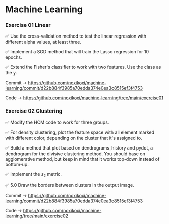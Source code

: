 # Machine Learning

### Exercise 01 Linear

:white_check_mark: Use the cross-validation method to test the linear regression with different alpha values, at least three.

:white_check_mark: Implement a SGD method that will train the Lasso regression for 10 epochs.

:white_check_mark: Extend the Fisher's classifier to work with two features. Use the class as the y.

Commit -> https://github.com/noxikoxi/machine-learning/commit/d22b884f3985a70edda374e0ea3c8515ef3f4753

Code -> https://github.com/noxikoxi/machine-learning/tree/main/exercise01


### Exercise 02 Clustering

:white_check_mark: Modify the HCM code to work for three groups.

:white_check_mark: For density clustering, plot the feature space with all element marked with different color, depending on the cluster that it's assigned to.

:white_check_mark: Build a method that plot based on dendrograms_history and pydot, a dendrogram for the divisive clustering method. You should base on agglomerative method, but keep in mind that it works top-down instead of bottom-up.

:white_check_mark: Implement the $s_{2}$ metric.

:white_check_mark: 5.0 Draw the borders between clusters in the output image.

Commit -> https://github.com/noxikoxi/machine-learning/commit/d22b884f3985a70edda374e0ea3c8515ef3f4753

Code -> https://github.com/noxikoxi/machine-learning/tree/main/exercise02

